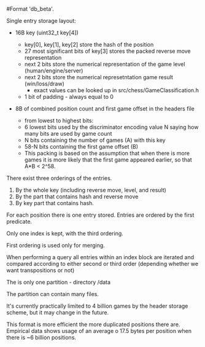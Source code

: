 #Format 'db_beta'.

Single entry storage layout:

- 16B key (uint32_t key[4])

    - key[0], key[1], key[2] store the hash of the position
    - 27 most significant bits of key[3] stores the packed reverse move representation
    - next 2 bits store the numerical representation of the game level (human/engine/server)
    - next 2 bits store the numerical represetntation game result (win/loss/draw)
        - exact values can be looked up in src/chess/GameClassification.h
    - 1 bit of padding - always equal to 0

- 8B of combined position count and first game offset in the headers file
    - from lowest to highest bits:
    - 6 lowest bits used by the discriminator encoding value N saying how many bits are used by game count
    - N bits containing the number of games (A) with this key
    - 58-N bits containing the first game offset (B)
    - This packing is based on the assumption that when there is more games it is more likely
      that the first game appeared earlier, so that A\*B < 2^58.

There exist three orderings of the entries.

1. By the whole key (including reverse move, level, and result)
2. By the part that contains hash and reverse move
3. By key part that contains hash.

For each position there is one entry stored. Entries are ordered by the first predicate.

Only one index is kept, with the third ordering.

First ordering is used only for merging.

When performing a query all entries within an index block are iterated and compared according to either second or third order (depending whether we want transpositions or not)

The is only one partition - directory /data

The partition can contain many files.

It's currently practically limited to 4 billion games by the header storage scheme, but it may change in the future.

This format is more efficient the more duplicated positions there are. Empirical data shows usage of an average o 17.5 bytes per position when there is ~6 billion positions.
